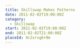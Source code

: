 ```yaml
---
title: Skillswap Makes Patterns
date: 2011-02-02T19:00:00Z
category:
  - Skillswap
start: 2011-02-02T19:00:00Z
end: 2011-02-02T21:00:00Z
placeId: 9c2xrvg6+9m
---
```

